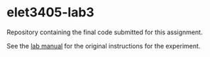 # elet3405-lab3

Repository containing the final code submitted for this assignment.

See the [lab manual](./ENGR3200-LAB3-Building_Instrumentation_Systems-2021.pdf)
for the original instructions for the experiment.
